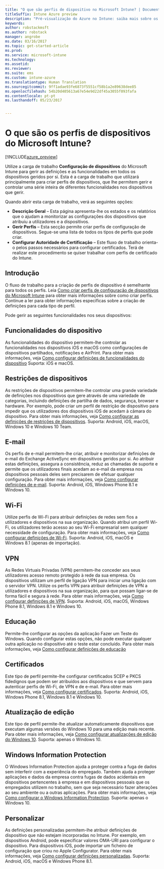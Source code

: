 ```yaml
---
title: "O que são perfis de dispositivo no Microsoft Intune? | Documentos da Microsoft"
titleSuffix: Intune Azure preview
description: "Pré-visualização do Azure no Intune: saiba mais sobre os perfis de dispositivo do Intune e de que forma podem ajudar a gerir e a proteger os dispositivos na sua empresa."
keywords: 
author: robstackmsft
ms.author: robstack
manager: angrobe
ms.date: 03/16/2017
ms.topic: get-started-article
ms.prod: 
ms.service: microsoft-intune
ms.technology: 
ms.assetid: 
ms.reviewer: 
ms.suite: ems
ms.custom: intune-azure
ms.translationtype: Human Translation
ms.sourcegitcommit: 9ff1adae93fe6873f5551cf58b1a2e89638dee85
ms.openlocfilehash: 54b20d405613a67e54e9d22df45a3055f093fafa
ms.contentlocale: pt-pt
ms.lasthandoff: 05/23/2017


---
```


# <a name="what-are-microsoft-intune-device-profiles"></a>O que são os perfis de dispositivos do Microsoft Intune?

[!INCLUDE[azure_preview](./includes/azure_preview.md)]

Utilize a carga de trabalho **Configuração de dispositivos** do Microsoft Intune para gerir as definições e as funcionalidades em todos os dispositivos geridos por si. Esta é a carga de trabalho que utilizará principalmente para criar perfis de dispositivos, que lhe permitem gerir e controlar uma série inteira de diferentes funcionalidades nos dispositivos que gerir.

Quando abrir esta carga de trabalho, verá as seguintes opções:

- **Descrição Geral** – Esta página apresenta-lhe os estados e os relatórios que o ajudam a monitorizar as configurações dos dispositivos que atribuiu a utilizadores e a dispositivos.
- **Gerir Perfis** – Esta secção permite criar perfis de configuração de dispositivos. Segue-se uma lista de todos os tipos de perfis que pode criar.
- **Configurar Autoridade de Certificação** – Este fluxo de trabalho orienta-o pelos passos necessários para configurar certificados. Terá de realizar este procedimento se quiser trabalhar com perfis de certificado do Intune.

## <a name="getting-started"></a>Introdução

O fluxo de trabalho para a criação de perfis de dispositivo é semelhante para todos os perfis. Leia [Como criar perfis de configuração de dispositivos do Microsoft Intune](device-profile-create.md) para obter mais informações sobre como criar perfis. Continue a ler para obter informações específicas sobre a criação de definições para cada tipo de perfil.

Pode gerir as seguintes funcionalidades nos seus dispositivos:

## <a name="device-features"></a>Funcionalidades do dispositivo

As funcionalidades do dispositivo permitem-lhe controlar as funcionalidades nos dispositivos iOS e macOS como configurações de dispositivos partilhados, notificações e AirPrint.
Para obter mais informações, veja [Como configurar definições de funcionalidades do dispositivo](device-features-configure.md) Suporta: iOS e macOS.

## <a name="device-restrictions"></a>Restrições de dispositivos
As restrições de dispositivos permitem-lhe controlar uma grande variedade de definições nos dispositivos que gere através de uma variedade de categorias, incluindo definições de partilha de dados, segurança, browser e hardware. Por exemplo, pode criar um perfil de restrição de dispositivo para impedir que os utilizadores dos dispositivos iOS de acedam à câmara do dispositivo.
Para obter mais informações, veja [Como configurar as definições de restrições de dispositivos](device-restrictions-configure.md). Suporta: Android, iOS, macOS, Windows 10 e Windows 10 Team.

## <a name="email"></a>E-mail
Os perfis de e-mail permitem-lhe criar, atribuir e monitorizar definições de e-mail do Exchange ActiveSync em dispositivos geridos por si. Ao atribuir estas definições, assegura a consistência, reduz as chamadas de suporte e permite que os utilizadores finais acedam ao e-mail da empresa nos dispositivos pessoais deles sem precisarem de efetuar qualquer configuração.
Para obter mais informações, veja [Como configurar definições de e-mail](email-settings-configure.md). Suporta: Android, iOS, Windows Phone 8.1 e Windows 10.

## <a name="wi-fi"></a>Wi-Fi
Utilize perfis de Wi-Fi para atribuir definições de redes sem fios a utilizadores e dispositivos na sua organização. Quando atribui um perfil Wi-Fi, os utilizadores terão acesso ao seu Wi-Fi empresarial sem qualquer necessidade de configuração.
Para obter mais informações, veja [Como configurar definições de Wi-Fi](wi-fi-settings-configure.md). Suporta: Android, iOS, macOS e Windows 8.1 (apenas de importação).

## <a name="vpn"></a>VPN
As Redes Virtuais Privadas (VPN) permitem-lhe conceder aos seus utilizadores acesso remoto protegido à rede da sua empresa. Os dispositivos utilizam um perfil de ligação VPN para iniciar uma ligação com o servidor VPN. Utilize os perfis VPN para atribuir definições de VPN a utilizadores e dispositivos na sua organização, para que possam ligar-se de forma fácil e segura à rede.
Para obter mais informações, veja [Como configurar definições de VPN](vpn-settings-configure.md).
Suporta: Android, iOS, macOS, Windows Phone 8.1, Windows 8.1 e Windows 10.

## <a name="education"></a>Educação
Permite-lhe configurar as opções da aplicação Fazer um Teste do Windows. Quando configurar estas opções, não pode executar qualquer outra aplicação no dispositivo até o teste estar concluído.
Para obter mais informações, veja [Como configurar definições de educação](education-settings-configure.md)

## <a name="certificates"></a>Certificados
Este tipo de perfil permite-lhe configurar certificados SCEP e PKCS fidedignos que podem ser atribuídos aos dispositivos e que servem para autenticar perfis de Wi-Fi, de VPN e de e-mail.
Para obter mais informações, veja [Como configurar certificados](certificates-configure.md). Suporta: Android, iOS, Windows Phone 8.1, Windows 8.1 e Windows 10.

## <a name="edition-upgrade"></a>Atualização de edição
Este tipo de perfil permite-lhe atualizar automaticamente dispositivos que executam algumas versões do Windows 10 para uma edição mais recente. Para obter mais informações, veja [Como configurar atualizações de edição do Windows 10](edition-upgrade-configure-windows-10.md). Suporta: apenas o Windows 10.

## <a name="windows-information-protection"></a>Windows Information Protection
O Windows Information Protection ajuda a proteger contra a fuga de dados sem interferir com a experiência do empregado. Também ajuda a proteger aplicações e dados da empresa contra fugas de dados acidentais em dispositivos pertencentes à empresa e em dispositivos pessoais que os empregados utilizem no trabalho, sem que seja necessário fazer alterações ao seu ambiente ou a outras aplicações.
Para obter mais informações, veja [Como configurar o Windows Information Protection](windows-information-protection-configure.md). Suporta: apenas o Windows 10.

## <a name="custom"></a>Personalizar
As definições personalizadas permitem-lhe atribuir definições de dispositivo que não estejam incorporadas no Intune. Por exemplo, em dispositivos Android, pode especificar valores OMA-URI para configurar o dispositivo. Para dispositivos iOS, pode importar um ficheiro de configuração que criou no Apple Configurator.
Para obter mais informações, veja [Como configurar definições personalizadas](custom-settings-configure.md). Suporta: Android, iOS, macOS e Windows Phone 8.1.

